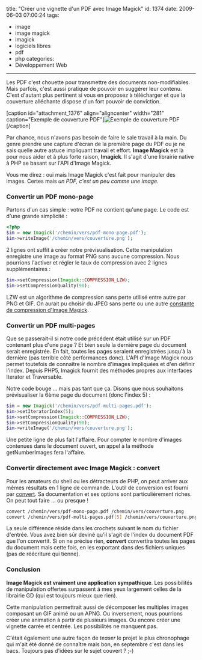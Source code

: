 title: "Créer une vignette d'un PDF avec Image Magick"
id: 1374
date: 2009-06-03 07:00:24
tags:
- image
- image magick
- imagick
- logiciels libres
- pdf
- php
categories:
- Développement Web
---

Les PDF c'est chouette pour transmettre des documents non-modifiables. Mais parfois, c'est aussi pratique de pouvoir en suggérer leur contenu. C'est d'autant plus pertinent si vous en proposez à télécharger et que la couverture alléchante dispose d'un fort pouvoir de conviction.

[caption id="attachment_1376" align="aligncenter" width="281" caption="Exemple de couverture PDF"]![Exemple de couverture PDF](https://oncletom.io/images/2009/06/pdf-sample-cover.png "Exemple de couverture PDF")[/caption]

Par chance, nous n'avons pas besoin de faire le sale travail à la main. Du genre prendre une capture d'écran de la première page du PDF ou je ne sais quelle autre astuce impliquant travail et effort. **Image Magick** est là pour nous aider et à plus forte raison, **Imagick**. Il s'agit d'une librairie native à PHP se basant sur l'API d'Image Magick.

Vous me direz : oui mais Image Magick c'est fait pour manipuler des images. Certes mais _un PDF, c'est un peu comme une image_.

<!--more-->

### Convertir un PDF mono-page

Partons d'un cas simple : votre PDF ne contient qu'une page. Le code est d'une grande simplicité :

```php
<?php
$im = new Imagick('/chemin/vers/pdf-mono-page.pdf');
$im->writeImage('/chemin/vers/couverture.png');
```

2 lignes ont suffit à créer notre prévisualisation. Cette manipulation enregistre une image au format PNG sans aucune compression. Nous pourrions l'activer et régler le taux de compression avec 2 lignes supplémentaires :

```php
$im->setCompression(Imagick::COMPRESSION_LZW);
$im->setCompressionQuality(90);
```

LZW est un algorithme de compression sans perte utilisé entre autre par PNG et GIF. On aurait pu choisir du JPEG sans perte ou une autre [constante de compression d'Image Magick](http://fr.php.net/manual/en/imagick.constants.php).

### Convertir un PDF multi-pages

Que se passerait-il si notre code précédent était utilisé sur un PDF contenant plus d'une page ? Et bien seule la dernière page du document serait enregistrée. En fait, toutes les pages seraient enregistrées jusqu'à la dernière (pas terrible côté performances donc).
L'API d'Image Magick nous permet toutefois de connaître le nombre d'images impliquées et d'en définir l'index. Depuis PHP5, Imagick fournit des méthodes propres aux interfaces Iterator et Traversable.

Notre code bouge ... mais pas tant que ça. Disons que nous souhaitons prévisualiser la 6ème page du document (donc l'index 5) :

```php
$im = new Imagick('/chemin/vers/pdf-multi-pages.pdf');
$im->setIteratorIndex(5);
$im->setCompression(Imagick::COMPRESSION_LZW);
$im->setCompressionQuality(90);
$im->writeImage('/chemin/vers/couverture.png');
```

Une petite ligne de plus fait l'affaire. Pour compter le nombre d'images contenues dans le document ouvert, un appel à la méthode getNumberImages fera l'affaire.

### Convertir directement avec Image Magick : convert

Pour les amateurs du shell ou les détracteurs de PHP, on peut arriver aux mêmes résultats en 1 ligne de commande. L'outil de conversion est fourni par [convert](http://www.imagemagick.org/script/convert.php). Sa documentation et ses options sont particulièrement riches. On peut tout faire ... ou presque !

```bash
convert /chemin/vers/pdf-mono-page.pdf /chemin/vers/couverture.png
convert /chemin/vers/pdf-multi-pages.pdf[5] /chemin/vers/couverture.png
```

La seule différence réside dans les crochets suivant le nom du fichier d'entrée. Vous avez bien sûr deviné qu'il s'agit de l'index du document PDF que l'on convertit. Si on ne précise rien, **convert** convertira toutes les pages du document mais cette fois, en les exportant dans des fichiers uniques (pas de réécriture qui tienne).

### Conclusion

**Image Magick est vraiment une application sympathique**. Les possibilités de manipulation offertes surpassent à mes yeux largement celles de la librairie GD (qui est toujours mieux que rien).

Cette manipulation permettrait aussi de décomposer les multiples images composant un GIF animé ou un APNG. Ou inversement, nous pourrions créer une animation à partir de plusieurs images. Ou encore créer une vignette carrée et centrée. Les possibilités ne manquent pas.

C'était également une autre façon de _teaser_ le projet le plus chronophage qui m'ait été donné de connaître mais bon, en septembre c'est dans les bacs. Toujours pas d'idées sur le sujet couvert ? ;-)